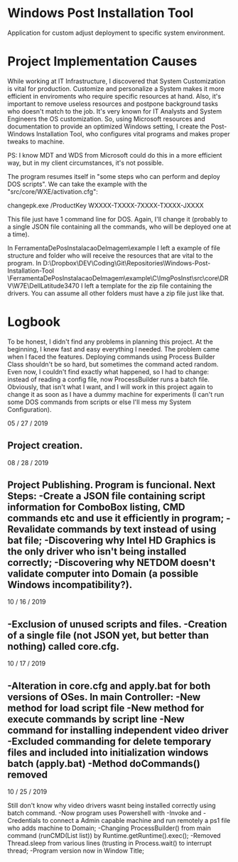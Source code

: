 # Windows Post Installation Tool
 Application for custom adjust deployment to specific system environment.


# Project Implementation Causes

 While working at IT Infrastructure, I discovered that System Customization is
 vital for production. Customize and personalize a System makes it more efficient
 in enviroments who require specific resources at hand. Also, it's important to
 remove useless resources and postpone background tasks who doesn't match to
 the job.
 It's very known for IT Analysts and System Engineers the OS customization. So,
 using Microsoft resources and documentation to provide an optimized Windows setting,
 I create the Post-Windows Installation Tool, who configures vital programs and makes
 proper tweaks to machine.
 
 PS: I know MDT and WDS from Microsoft could do this in a more efficient way, but in my
 client circumstances, it's not possible.
 
 
 The program resumes itself in "some steps who can perform and deploy DOS scripts". We can
 take the example with the "src/core/WXE/activation.cfg":
 
 changepk.exe /ProductKey WXXXX-TXXXX-7XXXX-TXXXX-JXXXX
 
 This file just have 1 command line for DOS. Again, I'll change it (probably to a single JSON
 file containing all the commands, who will be deployed one at a time).
 
 In FerramentaDePosInstalacaoDeImagem\example I left a example of file structure and
 folder who will receive the resources that are vital to the program.
 In D:\Dropbox\DEV\Coding\Git\Repositories\Windows-Post-Installation-Tool
 \FerramentaDePosInstalacaoDeImagem\example\C\ImgPosInst\src\core\DRV\W7E\DellLatitude3470
 I left a template for the zip file containing the drivers. You can assume all other folders must
 have a zip file just like that.

 
# Logbook

 To be honest, I didn't find any problems in planning this project. At the beginning, I
 knew fast and easy everything I needed. The problem came when I faced the features.
 Deploying commands using Process Builder Class shouldn't be so hard, but sometimes
 the command acted random. Even now, I couldn't find exactly what happened, so I had
 to change: instead of reading a config file, now ProcessBuilder runs a batch file.
 Obviously, that isn't what I want, and I will work in this project again to change it
 as soon as I have a dummy machine for experiments (I can't run some DOS commands from
 scripts or else I'll mess my System Configuration).
 
 
 05 / 27 / 2019
 
 Project creation.
 ----------------------------------------------------------------------------------------
 08 / 28 / 2019
 
 Project Publishing. Program is funcional.
 Next Steps: 
 -Create a JSON file containing script information for ComboBox listing, CMD
 commands etc and use it efficiently in program;
 -Revalidate commands by text instead of using bat file;
 -Discovering why Intel HD Graphics is the only driver who isn't being installed
 correctly;
 -Discovering why NETDOM doesn't validate computer into Domain (a possible Windows
 incompatibility?).
 -----------------------------------------------------------------------------------------
 10 / 16 / 2019
 
 -Exclusion of unused scripts and files.
 -Creation of a single file (not JSON yet, but better than nothing) called core.cfg.
 -----------------------------------------------------------------------------------------
 10 / 17 / 2019
 
 -Alteration in core.cfg and apply.bat for both versions of OSes.
In main Controller:
-New method for load script file
-New method for execute commands by script line
-New command for installing independent video driver
-Excluded commanding for delete temporary files and included into initialization windows batch (apply.bat)
-Method doCommands() removed
 -------------------------
 10 / 25 / 2019
 
 Still don't know why video drivers wasnt being installed correctly using batch command.
 -Now program uses Powershell with -Invoke and -Credentials to connect a Admin capable machine and run
 remotely a ps1 file who adds machine to Domain;
 -Changing ProcessBuilder() from main command (runCMD(List<String> list)) by Runtime.getRuntime().exec();
 -Removed Thread.sleep from various lines (trusting in Process.wait() to interrupt thread;
 -Program version now in Window Title;
 
 



